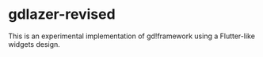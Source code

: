 # gdlazer-revised
This is an experimental implementation of gd!framework using a Flutter-like widgets design. 
